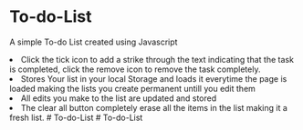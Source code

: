 # To-do-List
A simple To-do List created using Javascript<br>  
<li>Click the tick icon to add a strike through the text indicating that the task is completed, click the remove icon to remove the task completely.
<li>Stores Your list in your local Storage and loads it everytime the page is loaded making the lists you create permanent untill you edit them 
  <li> All edits you make to the list are updated and stored
   <li> The clear all button completely erase all the items in the list making it a fresh list.
# To-do-List
# To-do-List

